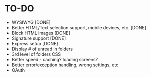 TO-DO
=====

- WYSIWYG [DONE]
- Better HTML/Text selection support, mobile devices, etc. [DONE]
- Block HTML images [DONE]
- Signature support [DONE]
- Express setup [DONE]
- Display # of unread in folders
- 3rd level of folders CSS
- Better speed - caching? loading screens?
- Better error/exception handling, wrong settings, etc
- OAuth 
